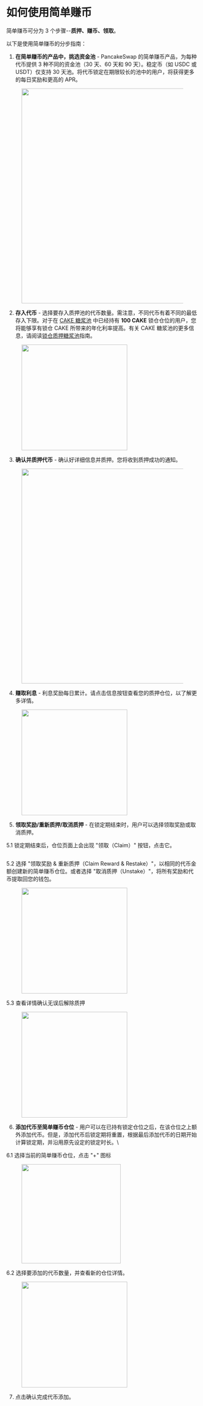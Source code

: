 # 如何使用简单赚币

简单赚币可分为 3 个步骤--**质押、赚币、领取**。&#x20;

以下是使用简单赚币的分步指南：&#x20;

1. **在简单赚币的产品中，挑选资金池** - PancakeSwap 的简单赚币产品，为每种代币提供 3 种不同的资金池（30 天、60 天和 90 天）。稳定币（如 USDC 或 USDT）仅支持 30 天池。将代币锁定在期限较长的池中的用户，将获得更多的每日奖励和更高的 APR。

<figure><img src="../../.gitbook/assets/image (329).png" alt="" width="563"><figcaption></figcaption></figure>

2. **存入代币** - 选择要存入质押池的代币数量。需注意，不同代币有着不同的最低存入下限。对于在 [CAKE 糖浆池](https://pancakeswap.finance/pools) 中已经持有 **100 CAKE** 锁仓仓位的用户，您将能够享有锁仓 CAKE 所带来的年化利率提高。有关 CAKE 糖浆池的更多信息，请阅读[锁仓质押糖浆池](../../products/syrup-pools/cake-tang-jiang-chi/ru-he-shi-yong-suo-cang-zhi-ya-tang-jiang-chi.md)指南。

<figure><img src="../../.gitbook/assets/image (330).png" alt="" width="277"><figcaption></figcaption></figure>

3. **确认并质押代币** - 确认好详细信息并质押。您将收到质押成功的通知。

<figure><img src="../../.gitbook/assets/image (331).png" alt="" width="563"><figcaption></figcaption></figure>

4. **赚取利息** - 利息奖励每日累计。请点击信息按钮查看您的质押仓位，以了解更多详情。

<figure><img src="../../.gitbook/assets/image (332).png" alt="" width="277"><figcaption></figcaption></figure>

5. **领取奖励/重新质押/取消质押** - 在锁定期结束时，用户可以选择领取奖励或取消质押。&#x20;

5.1 锁定期结束后，仓位页面上会出现 "领取（Claim）" 按钮，点击它。

<figure><img src="../../.gitbook/assets/image (333).png" alt=""><figcaption></figcaption></figure>

5.2 选择 "领取奖励 & 重新质押（Claim Reward & Restake）"，以相同的代币金额创建新的简单赚币仓位。或者选择 "取消质押（Unstake）"，将所有奖励和代币提取回您的钱包。

<figure><img src="../../.gitbook/assets/image (334).png" alt="" width="277"><figcaption></figcaption></figure>

5.3 查看详情确认无误后解除质押

<figure><img src="../../.gitbook/assets/image (335).png" alt="" width="277"><figcaption></figcaption></figure>

6. **添加代币至简单赚币仓位** - 用户可以在已持有锁定仓位之后，在该仓位之上额外添加代币。但是，添加代币后锁定期将重置，根据最后添加代币的日期开始计算锁定期，并沿用原先设定的锁定时长。\


6.1 选择当前的简单赚币仓位，点击 "+" 图标

<figure><img src="../../.gitbook/assets/image (336).png" alt="" width="260"><figcaption></figcaption></figure>

6.2 选择要添加的代币数量，并查看新的仓位详情。

<figure><img src="../../.gitbook/assets/image (337).png" alt="" width="277"><figcaption></figcaption></figure>

7. 点击确认完成代币添加。
